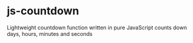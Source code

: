 js-countdown
============

Lightweight countdown function written in pure JavaScript counts down days, hours, minutes and seconds 
